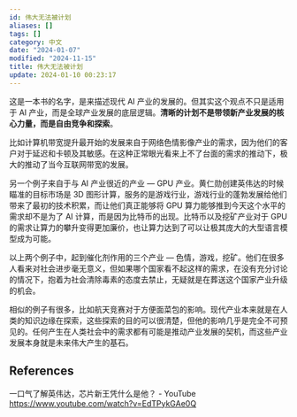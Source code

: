 ```yaml
---
id: 伟大无法被计划
aliases: []
tags: []
category: 中文
date: "2024-01-07"
modified: "2024-11-15"
title: 伟大无法被计划
update: 2024-01-10 00:23:17
---
```


这是一本书的名字，是来描述现代 AI 产业的发展的。但其实这个观点不只是适用于 AI 产业，而是全球产业发展的底层逻辑。**清晰的计划不是带领新产业发展的核心力量，而是自由竞争和探索**。

比如计算机带宽提升最开始的发展来自于网络色情影像产业的需求，因为他们的客户对于延迟和卡顿及其敏感。在这种正常眼光看来上不了台面的需求的推动下，极大的推动了当今互联网带宽的发展。

另一个例子来自于与 AI 产业很近的产业 — GPU 产业。黄仁勋创建英伟达的时候瞄准的目标市场是 3D 图形计算，服务的是游戏行业，游戏行业的蓬勃发展给他们带来了最初的技术积累，而让他们真正能够将 GPU 算力能够推到今天这个水平的需求却不是为了 AI 计算，而是因为比特币的出现。比特币以及挖矿产业对于 GPU 的需求让算力的攀升变得更加廉价，也让算力达到了可以让极其庞大的大型语言模型成为可能。

以上两个例子中，起到催化剂作用的三个产业 — 色情，游戏，挖矿。他们在很多人看来对社会进步毫无意义，但如果哪个国家看不起这样的需求，在没有充分讨论的情况下，抱着为社会清除毒素的态度去禁止，无疑就是在葬送这个国家产业升级的机会。

相似的例子有很多，比如航天竞赛对于方便面菜包的影响。现代产业本来就是在人类的知识边缘在探索，这些探索的目的可以很清楚，但他的影响几乎是完全不可预见的。任何产生在人类社会中的需求都有可能是推动产业发展的契机，而这些产业发展本身就是未来伟大产生的基石。

## References

一口气了解英伟达，芯片新王凭什么是他？ - YouTube  
<https://www.youtube.com/watch?v=EdTPykGAe0Q>
